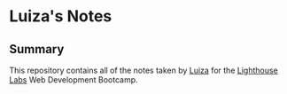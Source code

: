 # Luiza's Notes

## Summary

This repository contains all of the notes taken by [Luiza](https://github.com/lmleao) for the [Lighthouse Labs](https://www.lighthouselabs.ca/) Web Development Bootcamp.